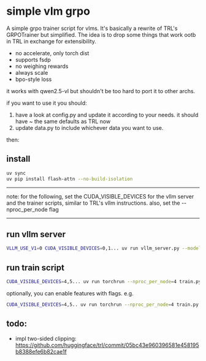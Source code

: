 # simple vlm grpo

A simple grpo trainer script for vlms. It's basically a rewrite of TRL's GRPOTrainer but simplified. The idea is to drop some things that work ootb in TRL in exchange for extensibility.

- no accelerate, only torch dist
- supports fsdp
- no weighing rewards
- always scale
- bpo-style loss

it works with qwen2.5-vl but shouldn't be too hard to port it to other archs.

if you want to use it you should:

1. have a look at config.py and update it according to your needs. it should have ~ the same defaults as TRL now
2. update data.py to include whichever data you want to use.

then:

## install

```bash
uv sync
uv pip install flash-attn --no-build-isolation
```

---

note: for the following, set the CUDA_VISIBLE_DEVICES for the vllm server and the trainer scripts, similar to TRL's vllm instructions. also, set the --nproc_per_node flag

---

## run vllm server


```bash
VLLM_USE_V1=0 CUDA_VISIBLE_DEVICES=0,1... uv run vllm_server.py --model "Qwen/Qwen2.5-VL-7B-Instruct"
```

## run train script

```bash
CUDA_VISIBLE_DEVICES=4,5... uv run torchrun --nproc_per_node=4 train.py
```

optionally, you can enable features with flags. e.g.

```bash
CUDA_VISIBLE_DEVICES=4,5.. uv run torchrun --nproc_per_node=4 train.py --use_fsdp
```

## todo:

- impl two-sided clipping: https://github.com/huggingface/trl/commit/05bc43e960396581e458195b8388efe6b82cae1f
